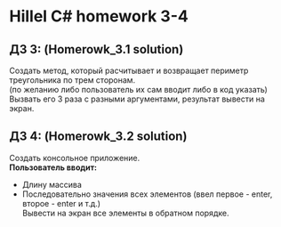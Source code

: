 # Hillel C# homework 3-4


## **ДЗ 3:** (Homerowk_3.1 solution)
Создать метод, который расчитывает и возвращает периметр треугольника по трем сторонам.  
(по желанию либо пользователь их сам вводит либо в код указать)  
Вызвать его 3 раза с разными аргументами, результат вывести на экран.  

## **ДЗ 4:** (Homerowk_3.2 solution)
Создать консольное приложение.  
**Пользователь вводит:**  
- Длину массива  
- Последовательно значения всех элементов (ввел первое - enter, второе - enter и т.д.)  
Вывести на экран все элементы в обратном порядке.
